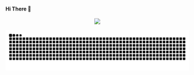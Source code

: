 #### Hi There 🎈
<p align="center">
  <a href="https://shj78.github.io" target="_blank">
    <img src="https://img.shields.io/badge/MY PERSONAL PAGE-%23701517?style=for-the-badge" />
  </a>
</p>

![snake gif](https://github.com/shj78/shj78/blob/output/github-contribution-grid-snake.svg)
